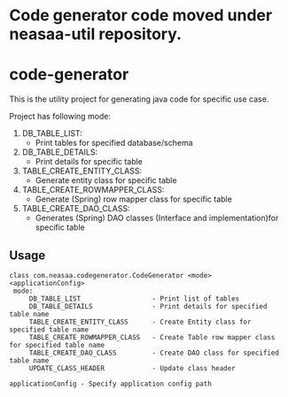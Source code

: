 # Code generator code moved under neasaa-util repository.

# code-generator
This is the utility project for generating java code for specific use case.

Project has following mode:
1. DB_TABLE_LIST:
	* Print tables for specified database/schema
1. DB_TABLE_DETAILS:
	* Print details for specific table
1. TABLE_CREATE_ENTITY_CLASS:
	* Generate entity class for specific table
1. TABLE_CREATE_ROWMAPPER_CLASS:
	* Generate (Spring) row mapper class for specific table
1. TABLE_CREATE_DAO_CLASS:
	* Generates (Spring) DAO classes (Interface and implementation)for specific table


## Usage
```
class com.neasaa.codegenerator.CodeGenerator <mode> <applicationConfig>
 mode: 
 	 DB_TABLE_LIST                  - Print list of tables
 	 DB_TABLE_DETAILS               - Print details for specified table name
 	 TABLE_CREATE_ENTITY_CLASS      - Create Entity class for specified table name
 	 TABLE_CREATE_ROWMAPPER_CLASS   - Create Table row mapper class for specified table name
 	 TABLE_CREATE_DAO_CLASS         - Create DAO class for specified table name
 	 UPDATE_CLASS_HEADER            - Update class header

applicationConfig - Specify application config path
```
